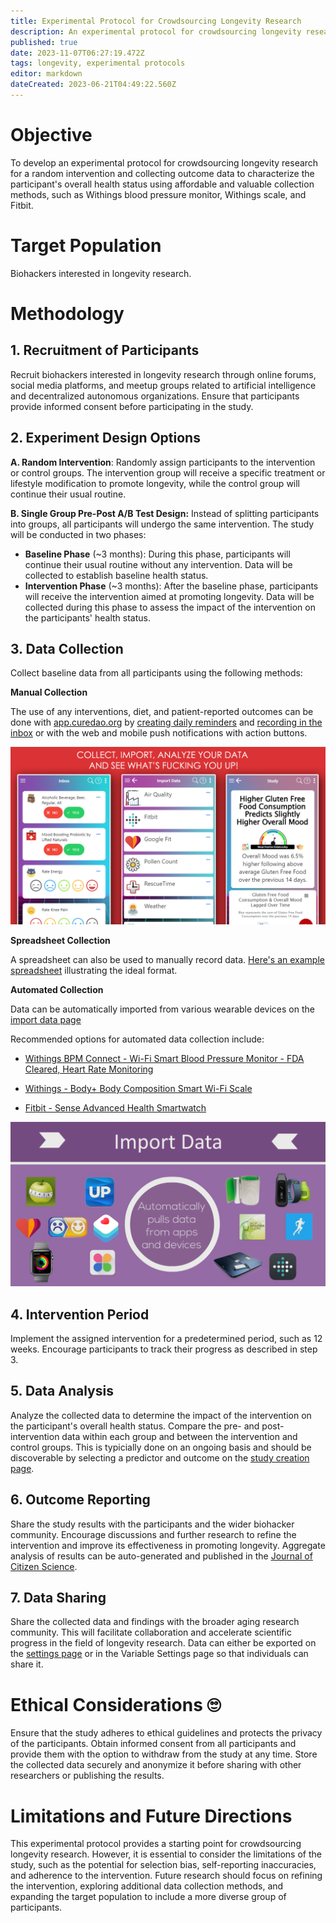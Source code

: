 ```yaml
---
title: Experimental Protocol for Crowdsourcing Longevity Research
description: An experimental protocol for crowdsourcing longevity research for a random intervention and collecting outcome data to characterize the participant's overall health status using affordable and valuable collection methods
published: true
date: 2023-11-07T06:27:19.472Z
tags: longevity, experimental protocols
editor: markdown
dateCreated: 2023-06-21T04:49:22.560Z
---
```


# Objective

To develop an experimental protocol for crowdsourcing longevity research for a random intervention and collecting outcome data to characterize the participant's overall health status using affordable and valuable collection methods, such as Withings blood pressure monitor, Withings scale, and Fitbit.

# Target Population

Biohackers interested in longevity research.

# Methodology

## 1. **Recruitment of Participants**
Recruit biohackers interested in longevity research through online forums, social media platforms, and meetup groups related to artificial intelligence and decentralized autonomous organizations. Ensure that participants provide informed consent before participating in the study.

## 2. Experiment Design Options

**A. Random Intervention**: Randomly assign participants to the intervention or control groups. The intervention group will receive a specific treatment or lifestyle modification to promote longevity, while the control group will continue their usual routine.

**B. Single Group Pre-Post A/B Test Design:** Instead of splitting participants into groups, all participants will undergo the same intervention. The study will be conducted in two phases:

- **Baseline Phase** (~3 months): During this phase, participants will continue their usual routine without any intervention. Data will be collected to establish baseline health status.
- **Intervention Phase** (~3 months): After the baseline phase, participants will receive the intervention aimed at promoting longevity. Data will be collected during this phase to assess the impact of the intervention on the participants' health status.

## 3. **Data Collection**
Collect baseline data from all participants using the following methods:

**Manual Collection**

The use of any interventions, diet, and patient-reported outcomes can be done with [app.curedao.org](https://app.curedao.org/app/public) by [creating daily reminders](https://app.curedao.org/app/public/#/app/reminder-search) and [recording in the inbox](https://app.curedao.org/app/public/#/app/reminders-inbox) or with the web and mobile push notifications with action buttons.

![collect-import-analyze-screenshot-ionic-qm.png](/collect-import-analyze-screenshot-ionic-qm.png)

**Spreadsheet Collection**

A spreadsheet can also be used to manually record data. [Here's an example spreadsheet](https://docs.google.com/spreadsheets/d/1SozM09nGi_kejbJ4IdeAhA_ZVGY1WMR_myGX2FB1Rb8/edit#gid=0) illustrating the ideal format.


**Automated Collection**

Data can be automatically imported from various wearable devices on the [import data page](https://app.curedao.org/app/public/#/app/import)

Recommended options for automated data collection include:
   * [Withings BPM Connect - Wi-Fi Smart Blood Pressure Monitor - FDA Cleared, Heart Rate Monitoring](https://www.google.com/url?q=https://www.withings.com/us/en/bpm-connect/shop%3Fsrsltid%3DAR57-fBtWjNT_QW02oWwxt6UrC87d7utdy71ctpijEZZcixhR53jxapAcmI&sa=U&ved=0ahUKEwiXn5mg69L_AhUFlIkEHebADfYQsDwI4QE&usg=AOvVaw3WOAgJVFtJvpTO1NOjYb9o)


   * [Withings - Body+ Body Composition Smart Wi-Fi Scale](https://www.google.com/shopping/product/5113554054521874170?q=withings+scale+bone+mass&rlz=1C1ONGR_enUS975US975&biw=1920&bih=929&sxsrf=APwXEdekbppMDzn65NU2DeLNo22X1YWe8Q:1687298215424&oq=withings+scale+bone&gs_lcp=Cgtwcm9kdWN0cy1jYxADGAAyBwgAEBgQgAQ6EAgAEIoFELEDEIMBELADEEM6CAgAEIAEELADOgUIABCABDoJCAAQDRAYEIAEUNkCWOEPYLkcaABwAHgAgAHiAYgBpQaSAQUwLjUuMZgBAKABAcABAcgBCQ&sclient=products-cc&prds=eto:5099438484788006749_0,pid:9560309519421619383,rsk:PC_4419878456393319127&sa=X&ved=0ahUKEwjLmsPf69L_AhU3mokEHWf5DAEQ8wII9A4)

   * [Fitbit - Sense Advanced Health Smartwatch](https://www.google.com/shopping/product/6935775046411063045?rlz=1C1ONGR_enUS975US975&sxsrf=APwXEdcOmRB4T9mW21JcMon8mL8aSKMjuA:1687298300003&q=fitbit+sense+hrv+oxygen&biw=1920&bih=929&dpr=1&prds=eto:683732774729682177_0,pid:1130388499605091083,rsk:PC_11830074524050600509&sa=X&ved=0ahUKEwjS8ICZ7NL_AhU7jIkEHZe6A9gQ8wII_xE)
   
![import-data.png](/import-data.png)

## 4. **Intervention Period**
Implement the assigned intervention for a predetermined period, such as 12 weeks. Encourage participants to track their progress as described in step 3.

## 5. **Data Analysis**
Analyze the collected data to determine the impact of the intervention on the participant's overall health status. Compare the pre- and post-intervention data within each group and between the intervention and control groups.  This is typicially done on an ongoing basis and should be discoverable by selecting a predictor and outcome on the [study creation page](https://app.curedao.org/app/public/#/app/study-creation).

## 6. **Outcome Reporting**
Share the study results with the participants and the wider biohacker community. Encourage discussions and further research to refine the intervention and improve its effectiveness in promoting longevity. Aggregate analysis of results can be auto-generated and published in the [Journal of Citizen Science](https://studies.curedao.org/variables).

## 7. **Data Sharing**
Share the collected data and findings with the broader aging research community. This will facilitate collaboration and accelerate scientific progress in the field of longevity research.  Data can either be exported on the [settings page](https://app.curedao.org/app/public/#/app/settings) or in the Variable Settings page so that individuals can share it.

# Ethical Considerations 🙄

Ensure that the study adheres to ethical guidelines and protects the privacy of the participants. Obtain informed consent from all participants and provide them with the option to withdraw from the study at any time. Store the collected data securely and anonymize it before sharing with other researchers or publishing the results.

# Limitations and Future Directions 

This experimental protocol provides a starting point for crowdsourcing longevity research. However, it is essential to consider the limitations of the study, such as the potential for selection bias, self-reporting inaccuracies, and adherence to the intervention. Future research should focus on refining the intervention, exploring additional data collection methods, and expanding the target population to include a more diverse group of participants.

